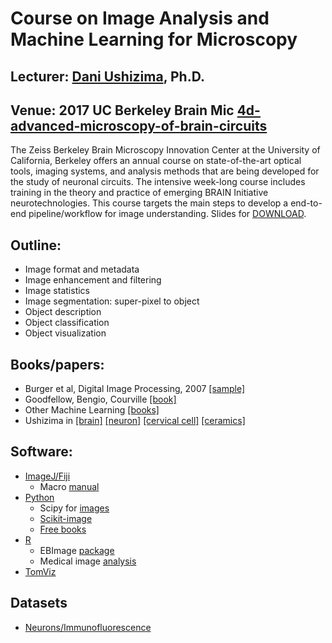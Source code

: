 # Course on Image Analysis and Machine Learning for Microscopy
## Lecturer: [Dani Ushizima](http://vis.lbl.gov/~daniela), Ph.D.
## Venue: 2017 UC Berkeley Brain Mic [4d-advanced-microscopy-of-brain-circuits](http://neuroscience.berkeley.edu/courses/brainmic-course-4d-advanced-microscopy-of-brain-circuits/)
The Zeiss Berkeley Brain Microscopy Innovation Center at the University of California, Berkeley offers an annual course on state-of-the-art optical tools, imaging systems, and analysis methods that are being developed for the study of neuronal circuits. The intensive week-long course includes training in the theory and practice of emerging BRAIN Initiative neurotechnologies. This course targets the main steps to develop a end-to-end pipeline/workflow for image understanding. Slides for [DOWNLOAD](http://vis.lbl.gov/~daniela).

## Outline:
- Image format and metadata
- Image enhancement and filtering
- Image statistics
- Image segmentation: super-pixel to object
- Object description
- Object classification
- Object visualization

## Books/papers:
- Burger et al, Digital Image Processing, 2007 [[sample]](https://imagingbook.files.wordpress.com/2013/06/burgerburgeen20071104_ijreference_letter.pdf)
- Goodfellow, Bengio, Courville [[book]](https://github.com/HFTrader/DeepLearningBook)
- Other Machine Learning [[books]](http://www.datasciencecentral.com/profiles/blogs/10-free-machine-learning-books)
- Ushizima in [[brain]](http://www.cv-foundation.org//openaccess/content_cvpr_2016_workshops/w15/papers/Alegro_Multimodal_Whole_Brain_CVPR_2016_paper.pdf) [[neuron]](http://www.sciencedirect.com/science/journal/01650270/282) [[cervical cell]](https://www.ncbi.nlm.nih.gov/pubmed/26800556) [[ceramics]](https://www.researchgate.net/profile/Robert_Ritchie/publication/308042053_IDEAL_Images_Across_Domains_Experiments_Algorithms_and_Learning/links/57da247a08ae601b39b16ac5/IDEAL-Images-Across-Domains-Experiments-Algorithms-and-Learning.pdf?origin=publication_detail)

## Software:
- [ImageJ/Fiji](https://fiji.sc/)
    - Macro [manual](https://imagej.nih.gov/ij/docs/macro_reference_guide.pdf)
- [Python](https://www.continuum.io/downloads)
    - Scipy for [images](http://www.scipy-lectures.org/advanced/image_processing/index.html)
    - [Scikit-image](http://scikit-image.org/)
    - [Free books](http://pythonbooks.revolunet.com/)
- [R](http://cran.r-project.org/)
    - EBImage [package](http://www.bioconductor.org/packages/release/bioc/html/EBImage.html)
    - Medical image [analysis](https://cran.r-project.org/web/views/MedicalImaging.html)
- [TomViz](http://www.tomviz.org/)

## Datasets
- [Neurons/Immunofluorescence](https://drive.google.com/open?id=0B_TLOw35QkMcd0ktSDdXSmhwS2s)
